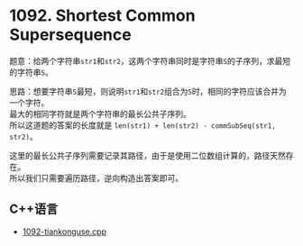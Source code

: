 # 1092. Shortest Common Supersequence  


题意：给两个字符串`str1`和`str2`，这两个字符串同时是字符串`S`的子序列，求最短的字符串`S`。  


思路：想要字符串`S`最短，则说明`str1`和`str2`组合为`S`时，相同的字符应该合并为一个字符。  
最大的相同字符就是两个字符串的最长公共子序列。  
所以这道题的答案的长度就是 `len(str1) + len(str2) - commSubSeq(str1, str2)`。  


这里的最长公共子序列需要记录其路径，由于是使用二位数组计算的，路径天然存在。  
所以我们只需要遍历路径，逆向构造出答案即可。  




## C++语言  

* [1092-tiankonguse.cpp](./1092-tiankonguse.cpp)  


